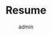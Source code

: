 ---
widget: Google-Drive-Embed

# This file represents a page section.
headless: true

# Order that this section appears on the page.
weight: 35

#Change the Section title to your liking
title: Resume

# put the link to your google drive file. Make sure the end says /preview instead of /view.
link: https://drive.google.com/file/d/14eit_AQnnOldqqh8xPEIjvCwQmt3GWQB/preview

height: 75vh

author: admin
---